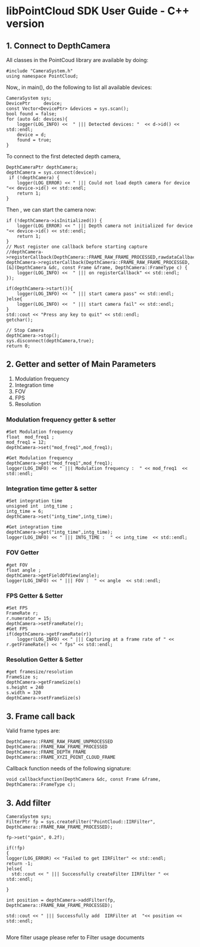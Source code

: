 # libPointCloud SDK User Guide - C++ version

## 1. Connect to DepthCamera

All classes in the PointCoud library are available by doing:

```
#include "CameraSystem.h"
using namespace PointCloud;
```
Now,, in main(), do the following to list all available devices:
```
CameraSystem sys;
DevicePtr     device;
const Vector<DevicePtr> &devices = sys.scan();
bool found = false;
for (auto &d: devices){
    logger(LOG_INFO) <<  " ||| Detected devices: "  << d->id() << std::endl;
    device = d;
    found = true;
}
```
To connect to the first detected depth camera,
```
DepthCameraPtr depthCamera;
depthCamera = sys.connect(device);
 if (!depthCamera) {
    logger(LOG_ERROR) << " ||| Could not load depth camera for device "<< device->id() << std::endl;
    return 1;
}
```
Then , we can start the camera now:
```
if (!depthCamera->isInitialized()) {
    logger(LOG_ERROR) << " ||| Depth camera not initialized for device "<< device->id() << std::endl;
    return 1;
}
// Must register one callback before starting capture 
//depthCamera->registerCallback(DepthCamera::FRAME_RAW_FRAME_PROCESSED,rawdataCallback);
depthCamera->registerCallback(DepthCamera::FRAME_RAW_FRAME_PROCESSED, [&](DepthCamera &dc, const Frame &frame, DepthCamera::FrameType c) {
    logger(LOG_INFO) <<  " ||| on registerCallback" << std::endl;
});

if(depthCamera->start()){
    logger(LOG_INFO) <<  " ||| start camera pass" << std::endl;
}else{
    logger(LOG_INFO) <<  " ||| start camera fail" << std::endl;  
}
std::cout << "Press any key to quit" << std::endl;
getchar();

// Stop Camera 
depthCamera->stop();
sys.disconnect(depthCamera,true);
return 0;
```

## 2. Getter and setter of Main Parameters

1. Modulation frequency
2. Integration time 
3. FOV
4. FPS 
5. Resolution 

### Modulation frequency getter & setter

```
#Set Modulation frequency
float  mod_freq1 ;
mod_freq1 = 12;
depthCamera->set("mod_freq1",mod_freq1);

#Get Modulation frequency
depthCamera->get("mod_freq1",mod_freq1);
logger(LOG_INFO) << " ||| Modulation frequency :  " << mod_freq1  << std::endl;
```
### Integration time getter & setter
```
#Set integration time
unsigned int  intg_time ;
intg_time = 6;
depthCamera->set("intg_time",intg_time);

#Get integration time
depthCamera->get("intg_time",intg_time);
logger(LOG_INFO) << " ||| INTG_TIME :  " << intg_time  << std::endl;
```
### FOV Getter
```
#get FOV
float angle ;
depthCamera->getFieldOfView(angle);
logger(LOG_INFO) << " ||| FOV :  " << angle  << std::endl;
```
### FPS Getter & Setter
```
#Set FPS
FrameRate r;
r.numerator = 15;
depthCamera->setFrameRate(r);
#Get FPS
if(depthCamera->getFrameRate(r))
    logger(LOG_INFO) << " ||| Capturing at a frame rate of " << r.getFrameRate() << " fps" << std::endl;
```
### Resolution Getter & Setter
```
#get framesize/resolution
FrameSize s;
depthCamera->getFrameSize(s)
s.height = 240
s.width = 320
depthCamera->setFrameSize(s)
```
## 3.  Frame call back 
Valid frame types are:
```
DepthCamera::FRAME_RAW_FRAME_UNPROCESSED
DepthCamera::FRAME_RAW_FRAME_PROCESSED
DepthCamera::FRAME_DEPTH_FRAME
DepthCamera::FRAME_XYZI_POINT_CLOUD_FRAME
```
Callback function needs of the following signature:
```
void callbackfunction(DepthCamera &dc, const Frame &frame, DepthCamera::FrameType c);
```
## 3. Add filter 

```
CameraSystem sys;
FilterPtr fp = sys.createFilter("PointCloud::IIRFilter", DepthCamera::FRAME_RAW_FRAME_PROCESSED);
  
fp->set("gain", 0.2f);

if(!fp)
{
logger(LOG_ERROR) << "Failed to get IIRFilter" << std::endl;
return -1;
}else{
  std::cout << " ||| Successfully createFilter IIRFilter " << std::endl;

}

int position = depthCamera->addFilter(fp, DepthCamera::FRAME_RAW_FRAME_PROCESSED);

std::cout << " ||| Successfully add  IIRFilter at  "<< position << std::endl;
    
```
More filter usage please refer to Filter usage documents
